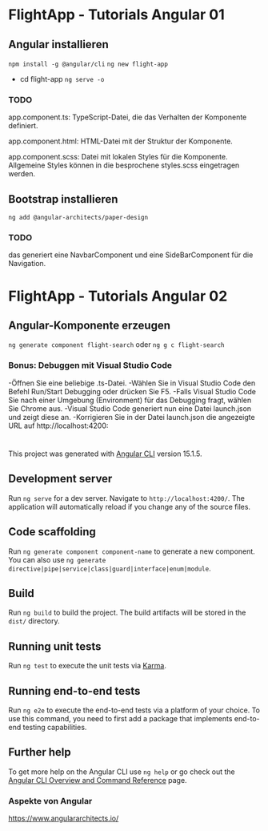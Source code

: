 # FlightApp - Tutorials Angular 01

## Angular installieren
`npm install -g @angular/cli`
`ng new flight-app`

- cd flight-app
`ng serve -o`

### TODO
app.component.ts: TypeScript-Datei, die das Verhalten der Komponente definiert.

app.component.html: HTML-Datei mit der Struktur der Komponente.

app.component.scss: Datei mit lokalen Styles für die Komponente. Allgemeine Styles können in die besprochene styles.scss eingetragen werden.

## Bootstrap installieren
`ng add @angular-architects/paper-design`

### TODO
das generiert eine NavbarComponent und eine SideBarComponent für die Navigation.

# FlightApp - Tutorials Angular 02

## Angular-Komponente erzeugen
`ng generate component flight-search`
oder
`ng g c flight-search`

### Bonus: Debuggen mit Visual Studio Code
-Öffnen Sie eine beliebige .ts-Datei.
-Wählen Sie in Visual Studio Code den Befehl Run/Start Debugging oder drücken Sie F5.
-Falls Visual Studio Code Sie nach einer Umgebung (Environment) für das Debugging fragt, wählen Sie Chrome aus.
-Visual Studio Code generiert nun eine Datei launch.json und zeigt diese an.
-Korrigieren Sie in der Datei launch.json die angezeigte URL auf http://localhost:4200:

#
This project was generated with [Angular CLI](https://github.com/angular/angular-cli) version 15.1.5.

## Development server

Run `ng serve` for a dev server. Navigate to `http://localhost:4200/`. The application will automatically reload if you change any of the source files.

## Code scaffolding

Run `ng generate component component-name` to generate a new component. You can also use `ng generate directive|pipe|service|class|guard|interface|enum|module`.

## Build

Run `ng build` to build the project. The build artifacts will be stored in the `dist/` directory.

## Running unit tests

Run `ng test` to execute the unit tests via [Karma](https://karma-runner.github.io).

## Running end-to-end tests

Run `ng e2e` to execute the end-to-end tests via a platform of your choice. To use this command, you need to first add a package that implements end-to-end testing capabilities.

## Further help

To get more help on the Angular CLI use `ng help` or go check out the [Angular CLI Overview and Command Reference](https://angular.io/cli) page.

### Aspekte von Angular
https://www.angulararchitects.io/
